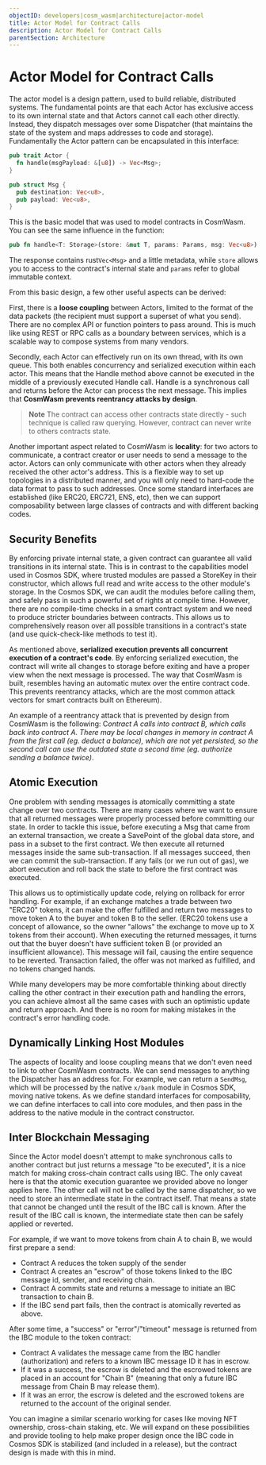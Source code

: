 ```yaml
---
objectID: developers|cosm_wasm|architecture|actor-model
title: Actor Model for Contract Calls
description: Actor Model for Contract Calls
parentSection: Architecture
---
```


# Actor Model for Contract Calls
The actor model is a design pattern, used to build reliable, distributed systems. The fundamental points are that each Actor has exclusive access to its own internal state and that Actors cannot call each other directly. Instead, they dispatch messages over some Dispatcher (that maintains the state of the system and maps addresses to code and storage). Fundamentally the Actor pattern can be encapsulated in this interface:

```rust
pub trait Actor {
  fn handle(msgPayload: &[u8]) -> Vec<Msg>;
}

pub struct Msg {
  pub destination: Vec<u8>,
  pub payload: Vec<u8>,
}
```

This is the basic model that was used to model contracts in CosmWasm. You can see the same influence in the function:

```rust
pub fn handle<T: Storage>(store: &mut T, params: Params, msg: Vec<u8>) -> Result<Response>
```

The response contains rust``` Vec<Msg> ``` and a little metadata, while ```store``` allows you to access to the contract's internal state and ```params``` refer to global immutable context. 

From this basic design, a few other useful aspects can be derived:

First, there is a **loose coupling** between Actors, limited to the format of the data packets (the recipient must support a superset of what you send). There are no complex API or function pointers to pass around. This is much like using REST or RPC calls as a boundary between services, which is a scalable way to compose systems from many vendors.

Secondly, each Actor can effectively run on its own thread, with its own queue. This both enables concurrency and serialized execution within each actor. This means that the Handle method above cannot be executed in the middle of a previously executed Handle call. Handle is a synchronous call and returns before the Actor can process the next message. This implies that **CosmWasm prevents reentrancy attacks by design**.

> **Note** 
The contract can access other contracts state directly - such technique is called raw querying. However, contract can never write to others contracts state.

Another important aspect related to CosmWasm is **locality**: for two actors to communicate, a contract creator or user needs to send a message to the actor. Actors can only communicate with other actors when they already received the other actor's address. This is a flexible way to set up topologies in a distributed manner, and you will only need to hard-code the data format to pass to such addresses. Once some standard interfaces are established (like ERC20, ERC721, ENS, etc), then we can support composability between large classes of contracts and with different backing codes.

## Security Benefits
By enforcing private internal state, a given contract can guarantee all valid transitions in its internal state. This is in contrast to the capabilities model used in Cosmos SDK, where trusted modules are passed a StoreKey in their constructor, which allows full read and write access to the other module's storage. In the Cosmos SDK, we can audit the modules before calling them, and safely pass in such a powerful set of rights at compile time. However, there are no compile-time checks in a smart contract system and we need to produce stricter boundaries between contracts. This allows us to comprehensively reason over all possible transitions in a contract's state (and use quick-check-like methods to test it).

As mentioned above, **serialized execution prevents all concurrent execution of a contract's code**. By enforcing serialized execution, the contract will write all changes to storage before exiting and have a proper view when the next message is processed. The way that CosmWasm is built, resembles having an automatic mutex over the entire contract code. This prevents reentrancy attacks, which are the most common attack vectors for smart contracts built on Ethereum). 

An example of a reentrancy attack that is prevented by design from CosmWasm is the following:
C*ontract A calls into contract B, which calls back into contract A. There may be local changes in memory in contract A from the first call (eg. deduct a balance), which are not yet persisted, so the second call can use the outdated state a second time (eg. authorize sending a balance twice)*.

## Atomic Execution
One problem with sending messages is atomically committing a state change over two contracts. There are many cases where we want to ensure that all returned messages were properly processed before committing our state. In order to tackle this issue, before executing a Msg that came from an external transaction, we create a SavePoint of the global data store, and pass in a subset to the first contract. We then execute all returned messages inside the same sub-transaction. If all messages succeed, then we can commit the sub-transaction. If any fails (or we run out of gas), we abort execution and roll back the state to before the first contract was executed.

This allows us to optimistically update code, relying on rollback for error handling. For example, if an exchange matches a trade between two "ERC20" tokens, it can make the offer fulfilled and return two messages to move token A to the buyer and token B to the seller. (ERC20 tokens use a concept of allowance, so the owner "allows" the exchange to move up to X tokens from their account). When executing the returned messages, it turns out that the buyer doesn't have sufficient token B (or provided an insufficient allowance). This message will fail, causing the entire sequence to be reverted. Transaction failed, the offer was not marked as fulfilled, and no tokens changed hands.

While many developers may be more comfortable thinking about directly calling the other contract in their execution path and handling the errors, you can achieve almost all the same cases with such an optimistic update and return approach. And there is no room for making mistakes in the contract's error handling code.

## Dynamically Linking Host Modules
The aspects of locality and loose coupling means that we don't even need to link to other CosmWasm contracts. We can send messages to anything the Dispatcher has an address for. For example, we can return a ```SendMsg```, which will be processed by the native ```x/bank``` module in Cosmos SDK, moving native tokens. As we define standard interfaces for composability, we can define interfaces to call into core modules, and then pass in the address to the native module in the contract constructor.

## Inter Blockchain Messaging
Since the Actor model doesn't attempt to make synchronous calls to another contract but just returns a message "to be executed", it is a nice match for making cross-chain contract calls using IBC. The only caveat here is that the atomic execution guarantee we provided above no longer applies here. The other call will not be called by the same dispatcher, so we need to store an intermediate state in the contract itself. That means a state that cannot be changed until the result of the IBC call is known. After the result of the IBC call is known, the intermediate state then can be safely applied or reverted.

For example, if we want to move tokens from chain A to chain B, we would first prepare a send:

- Contract A reduces the token supply of the sender
- Contract A creates an "escrow" of those tokens linked to the IBC message id, sender, and receiving chain.
- Contract A commits state and returns a message to initiate an IBC transaction to chain B.
- If the IBC send part fails, then the contract is atomically reverted as above.

After some time, a "success" or "error"/"timeout" message is returned from the IBC module to the token contract:

- Contract A validates the message came from the IBC handler (authorization) and refers to a known IBC message ID it has in escrow.
- If it was a success, the escrow is deleted and the escrowed tokens are placed in an account for "Chain B" (meaning that only a future IBC message from Chain B may release them).
- If it was an error, the escrow is deleted and the escrowed tokens are returned to the account of the original sender.

You can imagine a similar scenario working for cases like moving NFT ownership, cross-chain staking, etc. We will expand on these possibilities and provide tooling to help make proper design once the IBC code in Cosmos SDK is stabilized (and included in a release), but the contract design is made with this in mind.